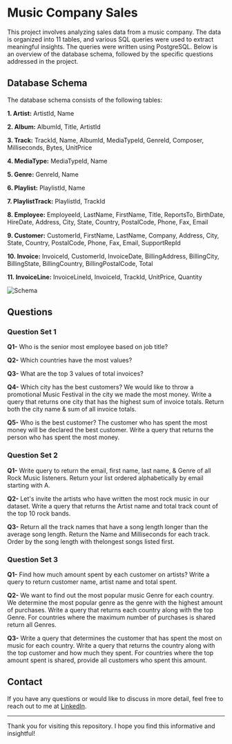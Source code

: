 # Music Company Sales

This project involves analyzing sales data from a music company. The data is organized into 11 tables, and various SQL queries were used to extract meaningful insights. The queries were written using PostgreSQL. Below is an overview of the database schema, followed by the specific questions addressed in the project.

## Database Schema

The database schema consists of the following tables:

**1. Artist:** ArtistId, Name

**2. Album:** AlbumId, Title, ArtistId

**3. Track:** TrackId, Name, AlbumId, MediaTypeId, GenreId, Composer, Milliseconds, Bytes, UnitPrice

**4. MediaType:** MediaTypeId, Name

**5. Genre:** GenreId, Name

**6. Playlist:** PlaylistId, Name

**7. PlaylistTrack:** PlaylistId, TrackId

**8. Employee:** EmployeeId, LastName, FirstName, Title, ReportsTo, BirthDate, HireDate, Address, City, State, Country, PostalCode, Phone, Fax, Email

**9. Customer:** CustomerId, FirstName, LastName, Company, Address, City, State, Country, PostalCode, Phone, Fax, Email, SupportRepId

**10. Invoice:** InvoiceId, CustomerId, InvoiceDate, BillingAddress, BillingCity, BillingState, BillingCountry, BillingPostalCode, Total

**11. InvoiceLine:** InvoiceLineId, InvoiceId, TrackId, UnitPrice, Quantity


![Schema](https://github.com/gagansaleria/SQL_Music_Database/assets/150334606/6090f110-620e-45c5-bc7b-90c60dd58c27)


## Questions

### Question Set 1

**Q1-** Who is the senior most employee based on job title?

**Q2-** Which countries have the most values?

**Q3-** What are the top 3 values of total invoices?

**Q4-** Which city has the best customers? We would like to throw a promotional Music Festival in the city we made the most money. Write a query that returns one city that has the highest sum of invoice totals. Return both the city name & sum of all invoice totals.

**Q5-** Who is the best customer? The customer who has spent the most money will be declared the best customer. Write a query that returns the person who has spent the most money.

### Question Set 2

**Q1-** Write query to return the email, first name, last name, & Genre of all Rock Music listeners. Return your list ordered alphabetically by email starting with A.

**Q2-** Let's invite the artists who have written the most rock music in our dataset. Write a query that returns the Artist name and total track count of the top 10 rock bands.

**Q3-** Return all the track names that have a song length longer than the average song length. Return the Name and Milliseconds for each track. Order by the song length with thelongest songs listed first.

### Question Set 3

**Q1-** Find how much amount spent by each customer on artists? Write a query to return customer name, artist name and total spent.

**Q2-** We want to find out the most popular music Genre for each country. We determine the most popular genre as the genre with the highest amount of purchases. Write a query that returns each country along with the top Genre. For countries where the maximum number of purchases is shared return all Genres.

**Q3-** Write a query that determines the customer that has spent the most on music for each country. Write a query that returns the country along with the top customer and how much they spent. For countries where the top amount spent is shared, provide all customers who spent this amount.

## Contact

If you have any questions or would like to discuss in more detail, feel free to reach out to me at [LinkedIn](https://www.linkedin.com/in/gagansays/).

---

Thank you for visiting this repository. I hope you find this informative and insightful!

